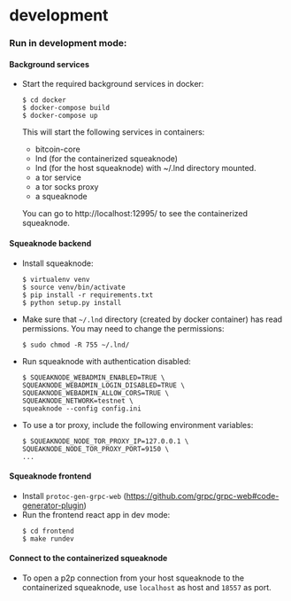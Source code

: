 # development

### Run in development mode:

#### Background services

- Start the required background services in docker:
	```
	$ cd docker
	$ docker-compose build
	$ docker-compose up
	```

	This will start the following services in containers:
	* bitcoin-core
	* lnd (for the containerized squeaknode)
	* lnd (for the host squeaknode) with ~/.lnd directory mounted.
	* a tor service
	* a tor socks proxy
	* a squeaknode

	You can go to http://localhost:12995/ to see the containerized squeaknode.

#### Squeaknode backend

- Install squeaknode:
	```
	$ virtualenv venv
	$ source venv/bin/activate
	$ pip install -r requirements.txt
	$ python setup.py install
	```

- Make sure that `~/.lnd` directory (created by docker container) has read permissions. You may need to change the permissions:
	```
	$ sudo chmod -R 755 ~/.lnd/
	```

- Run squeaknode with authentication disabled:
	```
	$ SQUEAKNODE_WEBADMIN_ENABLED=TRUE \
	SQUEAKNODE_WEBADMIN_LOGIN_DISABLED=TRUE \
	SQUEAKNODE_WEBADMIN_ALLOW_CORS=TRUE \
	SQUEAKNODE_NETWORK=testnet \
	squeaknode --config config.ini
	```

- To use a tor proxy, include the following environment variables:
	```
	$ SQUEAKNODE_NODE_TOR_PROXY_IP=127.0.0.1 \
	SQUEAKNODE_NODE_TOR_PROXY_PORT=9150 \
	...
	```


#### Squeaknode frontend

- Install `protoc-gen-grpc-web` (https://github.com/grpc/grpc-web#code-generator-plugin)
- Run the frontend react app in dev mode:
	```
	$ cd frontend
	$ make rundev
	```


#### Connect to the containerized squeaknode

- To open a p2p connection from your host squeaknode to the containerized
squeaknode, use `localhost` as host and `18557` as port.
